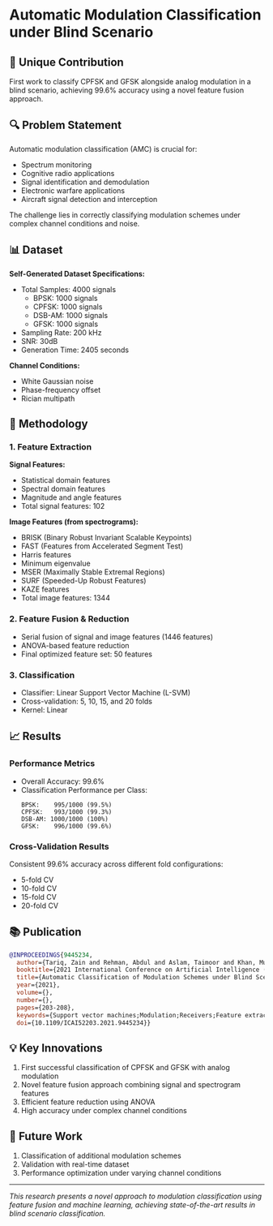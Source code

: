 # Automatic Modulation Classification under Blind Scenario

## 🌟 Unique Contribution
First work to classify CPFSK and GFSK alongside analog modulation in a blind scenario, achieving 99.6% accuracy using a novel feature fusion approach.

## 🔍 Problem Statement
Automatic modulation classification (AMC) is crucial for:
- Spectrum monitoring
- Cognitive radio applications
- Signal identification and demodulation
- Electronic warfare applications
- Aircraft signal detection and interception

The challenge lies in correctly classifying modulation schemes under complex channel conditions and noise.

## 📊 Dataset
**Self-Generated Dataset Specifications:**
- Total Samples: 4000 signals
  - BPSK: 1000 signals
  - CPFSK: 1000 signals
  - DSB-AM: 1000 signals
  - GFSK: 1000 signals
- Sampling Rate: 200 kHz
- SNR: 30dB
- Generation Time: 2405 seconds

**Channel Conditions:**
- White Gaussian noise
- Phase-frequency offset
- Rician multipath

## 🔬 Methodology

### 1. Feature Extraction
**Signal Features:**
- Statistical domain features
- Spectral domain features
- Magnitude and angle features
- Total signal features: 102

**Image Features (from spectrograms):**
- BRISK (Binary Robust Invariant Scalable Keypoints)
- FAST (Features from Accelerated Segment Test)
- Harris features
- Minimum eigenvalue
- MSER (Maximally Stable Extremal Regions)
- SURF (Speeded-Up Robust Features)
- KAZE features
- Total image features: 1344

### 2. Feature Fusion & Reduction
- Serial fusion of signal and image features (1446 features)
- ANOVA-based feature reduction
- Final optimized feature set: 50 features

### 3. Classification
- Classifier: Linear Support Vector Machine (L-SVM)
- Cross-validation: 5, 10, 15, and 20 folds
- Kernel: Linear

## 📈 Results

### Performance Metrics
- Overall Accuracy: 99.6%
- Classification Performance per Class:
  ```
  BPSK:    995/1000 (99.5%)
  CPFSK:   993/1000 (99.3%)
  DSB-AM: 1000/1000 (100%)
  GFSK:    996/1000 (99.6%)
  ```

### Cross-Validation Results
Consistent 99.6% accuracy across different fold configurations:
- 5-fold CV
- 10-fold CV
- 15-fold CV
- 20-fold CV

## 📚 Publication
```bibtex
@INPROCEEDINGS{9445234,
  author={Tariq, Zain and Rehman, Abdul and Aslam, Taimoor and Khan, Muhammad Umar and Aziz, Sumair and Naqvi, Syed Zohaib Hassan},
  booktitle={2021 International Conference on Artificial Intelligence (ICAI)}, 
  title={Automatic Classification of Modulation Schemes under Blind Scenario}, 
  year={2021},
  volume={},
  number={},
  pages={203-208},
  keywords={Support vector machines;Modulation;Receivers;Feature extraction;Acoustics;Real-time systems;Reliability;Modulation;Feature fusion;ANOVA;Feature Reduction;Linear SVM},
  doi={10.1109/ICAI52203.2021.9445234}}
```

## 💡 Key Innovations
1. First successful classification of CPFSK and GFSK with analog modulation
2. Novel feature fusion approach combining signal and spectrogram features
3. Efficient feature reduction using ANOVA
4. High accuracy under complex channel conditions

## 🚀 Future Work
1. Classification of additional modulation schemes
2. Validation with real-time dataset
3. Performance optimization under varying channel conditions

---
*This research presents a novel approach to modulation classification using feature fusion and machine learning, achieving state-of-the-art results in blind scenario classification.*
